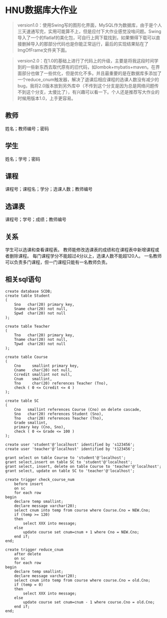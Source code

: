 # HNU数据库大作业
>version1.0：使用Swing写的图形化界面，MySQL作为数据库，由于是个人三天速通写完，实用可能算不上，但是应付下大作业感觉没啥问题。Swing导入了一个的flatlaf的美化包，可自行上网下载找到，如果懒得下载可以直接删掉导入的那部分代码也是你能正常运行，最后的实现结果贴在了ImgOfFrame文件夹下面。

>version2.0：在1.0的基础上进行了代码上的升级，主要是将我这段时间学到的一些新东西去取代原有的旧代码，如lombok+mybatis+maven。在界面部分也做了一些优化，但是优化不多。并且最重要的是在数据库多添加了一个reduce_cnum触发器，解决了退课后相应课程的选课人数没有减少的bug，我将2.0版本放到另外库中（不传到这个分支是因为总是网络问题传不到这个分支，太傻比了），有兴趣可以看一下。个人还是推荐写大作业的时候用版本1.0，上手更容易。
## 教师
姓名；教师编号；密码

## 学生
姓名；学号；密码

## 课程
课程号；课程名；学分；选课人数；教师编号

## 选课表
课程号；学号；成绩；教师编号

## 关系
学生可以选课和查看课程表。
教师能修改选课表的成绩和在课程表中新增课程或者删除课程。
每门课程学分不能超过4分以上，选课人数不能超120人。
一名教师可以负责多门课程，但一门课程只能有一名教师负责。

## 相关sql语句
```
create database SCDB;
create table Student
(
    Sno   char(20) primary key,
    Sname char(20) not null,
    Spwd  char(20) not null
);

create table Teacher
(
    Tno   char(20) primary key,
    Tname char(20) not null,
    Tpwd  char(20) not null
);

create table Course
(
    Cno     smallint primary key,
    Cname   char(20) not null,
    Ccredit smallint not null,
    Cnum    smallint,
    Tno     char(20) references Teacher (Tno),
    check ( 0 <= Ccredit <= 4 )
);

create table SC
(
    Cno   smallint references Course (Cno) on delete cascade,
    Sno   char(20) references Student (Sno),
    Tno   char(20) references Teacher (Tno),
    Grade smallint,
    primary key (Cno, Sno),
    check ( 0 <= Grade <= 100 )
);

create user 'student'@'localhost' identified by 's123456';
create user 'teacher'@'localhost' identified by 't123456';

grant select on table Course to 'student'@'localhost';
grant select,insert on table SC to 'student'@'localhost';
grant select, insert, delete on table Course to 'teacher'@'localhost';
grant select, update on table SC to 'teacher'@'localhost';

create trigger check_course_num
    before insert
    on sc
    for each row
begin
    declare temp smallint;
    declare message varchar(20);
    select cnum into temp from course where Course.Cno = NEW.Cno;
    if (temp >= 120)
    then
        select XXX into message;
    else
        update course set cnum=cnum + 1 where Cno = NEW.Cno;
    end if;
end;

create trigger reduce_cnum
    after delete
    on sc
    for each row
begin
    declare temp smallint;
    declare message varchar(20);
    select cnum into temp from course where course.Cno = old.Cno;
    if (temp = 0)
    then
        select XXX into message;
    else
        update course set cnum=cnum - 1 where course.Cno = old.Cno;
    end if;
end;

```
